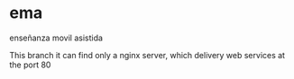 # ema
enseñanza movil asistida

This branch it can find only a nginx server, which delivery web services at the port 80
